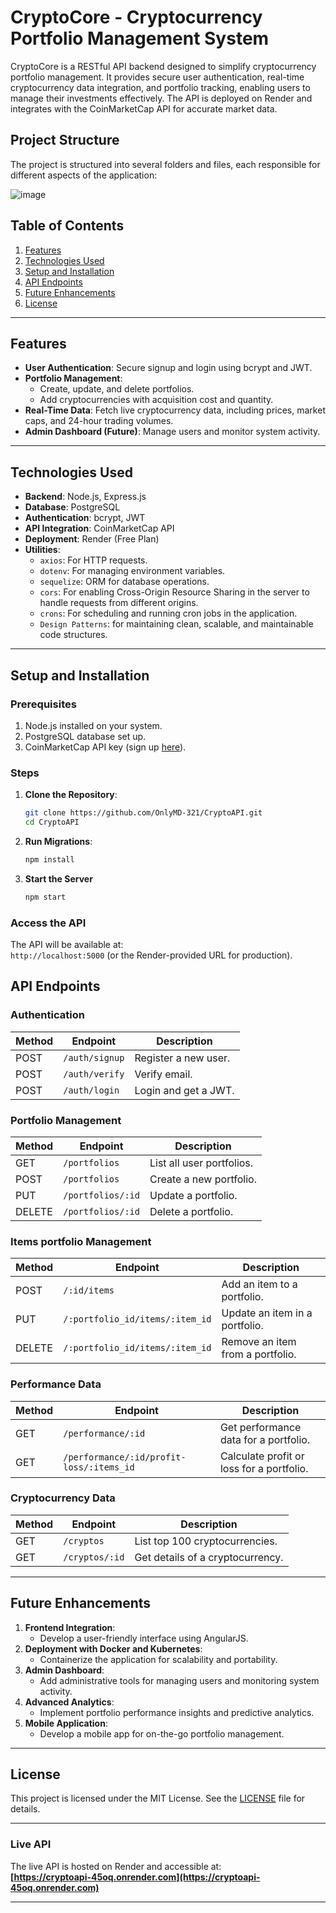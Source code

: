 # **CryptoCore - Cryptocurrency Portfolio Management System**

CryptoCore is a RESTful API backend designed to simplify cryptocurrency portfolio management. It provides secure user authentication, real-time cryptocurrency data integration, and portfolio tracking, enabling users to manage their investments effectively. The API is deployed on Render and integrates with the CoinMarketCap API for accurate market data.

## **Project Structure**
The project is structured into several folders and files, each responsible for different aspects of the application:


![image](https://github.com/user-attachments/assets/a706f385-7262-4abe-a54a-83d95ce86837)



## **Table of Contents**
1. [Features](#features)  
2. [Technologies Used](#technologies-used)  
3. [Setup and Installation](#setup-and-installation)  
4. [API Endpoints](#api-endpoints)  
5. [Future Enhancements](#future-enhancements)  
6. [License](#license)

---

## **Features**
- **User Authentication**: Secure signup and login using bcrypt and JWT.  
- **Portfolio Management**:  
  - Create, update, and delete portfolios.  
  - Add cryptocurrencies with acquisition cost and quantity.  
- **Real-Time Data**: Fetch live cryptocurrency data, including prices, market caps, and 24-hour trading volumes.  
- **Admin Dashboard (Future)**: Manage users and monitor system activity.  

---

## **Technologies Used**
- **Backend**: Node.js, Express.js  
- **Database**: PostgreSQL  
- **Authentication**: bcrypt, JWT  
- **API Integration**: CoinMarketCap API  
- **Deployment**: Render (Free Plan)  
- **Utilities**:  
  - `axios`: For HTTP requests.  
  - `dotenv`: For managing environment variables.  
  - `sequelize`: ORM for database operations.  
  - `cors`: For enabling Cross-Origin Resource Sharing in the server to handle requests from different origins.  
  - `crons`: For scheduling and running cron jobs in the application.  
  - `Design Patterns`: for maintaining clean, scalable, and maintainable code structures.  

---

## **Setup and Installation**

### **Prerequisites**
1. Node.js installed on your system.  
2. PostgreSQL database set up.  
3. CoinMarketCap API key (sign up [here](https://coinmarketcap.com/api/)).  

### **Steps**
1. **Clone the Repository**:
   ```bash
   git clone https://github.com/OnlyMD-321/CryptoAPI.git
   cd CryptoAPI
   ```
2.  **Run Migrations**:
    ```bash
    npm install
    ```
3. **Start the Server**
    ```bash
    npm start
    ```
### **Access the API**
The API will be available at:  
`http://localhost:5000` (or the Render-provided URL for production).


   ## **API Endpoints**

### **Authentication**
| Method | Endpoint          | Description              |
|--------|-------------------|--------------------------|
| POST   | `/auth/signup`    | Register a new user.     |
| POST   | `/auth/verify`    | Verify email.           |
| POST   | `/auth/login`     | Login and get a JWT.     |

### **Portfolio Management**
| Method | Endpoint               | Description                       |
|--------|-------------------------|-----------------------------------|
| GET    | `/portfolios`          | List all user portfolios.         |
| POST   | `/portfolios`          | Create a new portfolio.           |
| PUT    | `/portfolios/:id`      | Update a portfolio.               |
| DELETE | `/portfolios/:id`      | Delete a portfolio.               |

### **Items portfolio Management**
| Method | Endpoint                          | Description                       |
|--------|------------------------------------|-----------------------------------|
| POST   | `/:id/items`                      | Add an item to a portfolio.       |
| PUT    | `/:portfolio_id/items/:item_id`   | Update an item in a portfolio.    |
| DELETE | `/:portfolio_id/items/:item_id`   | Remove an item from a portfolio.  |

### **Performance Data**
| Method | Endpoint                                      | Description                                   |
|--------|-----------------------------------------------|------------------------------------------------|
| GET    | `/performance/:id`                               | Get performance data for a portfolio.      |
| GET    | `/performance/:id/profit-loss/:items_id`         | Calculate profit or loss for a portfolio.  |

### **Cryptocurrency Data**
| Method | Endpoint            | Description                        |
|--------|----------------------|------------------------------------|
| GET    | `/cryptos`          | List top 100 cryptocurrencies.    |
| GET    | `/cryptos/:id`      | Get details of a cryptocurrency.  |

---

## **Future Enhancements**
1. **Frontend Integration**:
   - Develop a user-friendly interface using AngularJS.
2. **Deployment with Docker and Kubernetes**:
   - Containerize the application for scalability and portability.
3. **Admin Dashboard**:
   - Add administrative tools for managing users and monitoring system activity.
4. **Advanced Analytics**:
   - Implement portfolio performance insights and predictive analytics.
5. **Mobile Application**:
   - Develop a mobile app for on-the-go portfolio management.

---

## **License**
This project is licensed under the MIT License. See the [LICENSE](LICENSE) file for details.

---

### **Live API**
The live API is hosted on Render and accessible at:  
**[https://cryptoapi-45oq.onrender.com](https://cryptoapi-45oq.onrender.com)**

---


